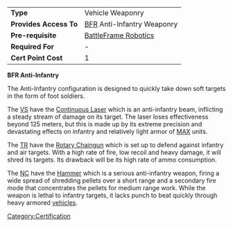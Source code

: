 |                        |                                                            |
| ---------------------- | ---------------------------------------------------------- |
| **Type**               | Vehicle Weaponry                                           |
| **Provides Access To** | [BFR](BFR.md) Anti-Infantry Weaponry            |
| **Pre-requisite**      | [BattleFrame Robotics](BattleFrame_Robotics.md) |
| **Required For**       | \-                                                         |
| **Cert Point Cost**    | 1                                                          |

**BFR Anti-Infantry**

The Anti-Infantry configuration is designed to quickly take down soft
targets in the form of foot soldiers.

The [VS](VS.md) have the [Continuous
Laser](Continuous_Laser.md) which is an anti-infantry beam,
inflicting a steady stream of damage on its target. The laser loses
effectiveness beyond 125 meters, but this is made up by its extreme
precision and devastating effects on infantry and relatively light armor
of [MAX](MAX.md) units.

The [TR](TR.md) have the [Rotary
Chaingun](Rotary_Chaingun.md) which is set up to defend against
infantry and air targets. With a high rate of fire, low recoil and heavy
damage, it will shred its targets. Its drawback will be its high rate of
ammo consumption.

The [NC](NC.md) have the [Hammer](Hammer.md) which is a
serious anti-infantry weapon, firing a wide spread of shredding pellets
over a short range and a secondary fire mode that concentrates the
pellets for medium range work. While the weapon is lethal to infantry
targets, it lacks punch to beat quickly through heavy armored
[vehicles](vehicle.md).

[Category:Certification](Category:Certification.md)
